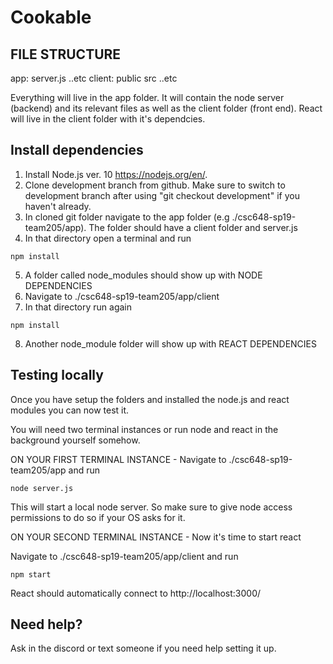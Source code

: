 # Cookable

## FILE STRUCTURE
app:
  server.js
  ..etc
  client:
    public
    src
    ..etc
    
Everything will live in the app folder. It will contain the node server (backend) and its relevant files as well as the client folder (front end). React will live in the client folder with it's dependcies.

## Install dependencies
1. Install Node.js ver. 10 https://nodejs.org/en/.
2. Clone development branch from github. Make sure to switch to development branch after using "git checkout development" if you haven't already.
3. In cloned git folder navigate to the app folder (e.g ./csc648-sp19-team205/app). The folder should have a client folder and server.js
4. In that directory open a terminal and run
```
npm install
```
5. A folder called node_modules should show up with NODE DEPENDENCIES
6. Navigate to ./csc648-sp19-team205/app/client
7. In that directory run again
```
npm install
```
8. Another node_module folder will show up with REACT DEPENDENCIES

## Testing locally

Once you have setup the folders and installed the node.js and react modules you can now test it.

You will need two terminal instances or run node and react in the background yourself somehow.

ON YOUR FIRST TERMINAL INSTANCE -
  Navigate to ./csc648-sp19-team205/app and run
  ```
  node server.js
  ```

  This will start a local node server. So make sure to give node access permissions to do so if your OS asks for it.

ON YOUR SECOND TERMINAL INSTANCE -
  Now it's time to start react

  Navigate to ./csc648-sp19-team205/app/client and run
  ```
  npm start
  ```

React should automatically connect to http://localhost:3000/

## Need help?

Ask in the discord or text someone if you need help setting it up.
